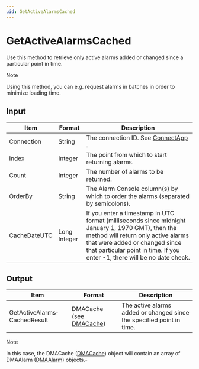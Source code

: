 ```yaml
---
uid: GetActiveAlarmsCached
---
```


# GetActiveAlarmsCached

Use this method to retrieve only active alarms added or changed since a particular point in time.

> [!NOTE]
> Using this method, you can e.g. request alarms in batches in order to minimize loading time.

## Input

| Item         | Format       | Description                                                                                                                                                                                                                                            |
|--------------|--------------|--------------------------------------------------------------------------------------------------------------------------------------------------------------------------------------------------------------------------------------------------------|
| Connection   | String       | The connection ID. See [ConnectApp](xref:ConnectApp) .                                                                                                                                                                                                   |
| Index        | Integer      | The point from which to start returning alarms.                                                                                                                                                                                                        |
| Count        | Integer      | The number of alarms to be returned.                                                                                                                                                                                                                   |
| OrderBy      | String       | The Alarm Console column(s) by which to order the alarms (separated by semicolons).                                                                                                                                                                    |
| CacheDateUTC | Long Integer | If you enter a timestamp in UTC format (milliseconds since midnight January 1, 1970 GMT), then the method will return only active alarms that were added or changed since that particular point in time. If you enter -1, there will be no date check. |

## Output

| Item                         | Format                                                          | Description                                                           |
|------------------------------|-----------------------------------------------------------------|-----------------------------------------------------------------------|
| GetActiveAlarms­CachedResult | DMACache (see [DMACache](xref:DMACache)) | The active alarms added or changed since the specified point in time. |

> [!NOTE]
> In this case, the DMACache ([DMACache](xref:DMACache)) object will contain an array of DMAAlarm ([DMAAlarm](xref:DMAAlarm)) objects.-

